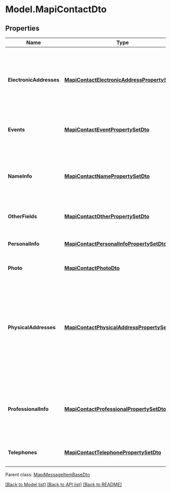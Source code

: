 # Model.MapiContactDto
## Properties
Name | Type | Description | Notes
------------ | ------------- | ------------- | -------------
**ElectronicAddresses** | [**MapiContactElectronicAddressPropertySetDto**](MapiContactElectronicAddressPropertySetDto.md) | Specify properties for up to three different e-mail addresses and three different fax addresses.              | [optional] 
**Events** | [**MapiContactEventPropertySetDto**](MapiContactEventPropertySetDto.md) | Specify events associated with a contact.              | [optional] 
**NameInfo** | [**MapiContactNamePropertySetDto**](MapiContactNamePropertySetDto.md) | The properties are used to specify the name of the person represented by the contact.              | [optional] 
**OtherFields** | [**MapiContactOtherPropertySetDto**](MapiContactOtherPropertySetDto.md) | Specify other fields of contact.              | [optional] 
**PersonalInfo** | [**MapiContactPersonalInfoPropertySetDto**](MapiContactPersonalInfoPropertySetDto.md) | Specify other additional contact information.              | [optional] 
**Photo** | [**MapiContactPhotoDto**](MapiContactPhotoDto.md) | Contact photo.              | [optional] 
**PhysicalAddresses** | [**MapiContactPhysicalAddressPropertySetDto**](MapiContactPhysicalAddressPropertySetDto.md) | Specify three physical addresses: Home Address, Work Address, and Other Address. One of the addresses can be marked as the Mailing Address.              | [optional] 
**ProfessionalInfo** | [**MapiContactProfessionalPropertySetDto**](MapiContactProfessionalPropertySetDto.md) | Properties are used to store professional details for the person represented by the contact.              | [optional] 
**Telephones** | [**MapiContactTelephonePropertySetDto**](MapiContactTelephonePropertySetDto.md) | Specify telephone numbers for the contact.              | [optional] 

 Parent class: [MapiMessageItemBaseDto](MapiMessageItemBaseDto.md)

[[Back to Model list]](README.md#documentation-for-models) [[Back to API list]](README.md#documentation-for-api-endpoints) [[Back to README]](README.md)


